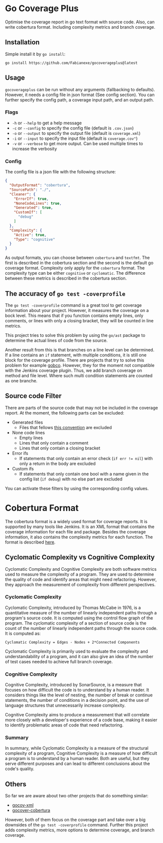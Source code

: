 # Go Coverage Plus
Optimise the coverage report in go text format with source code.
Also, can write cobertura format. Including complexity metrics and branch coverage.

## Installation
Simple install it by `go install`:
```
go install https://github.com/Fabianexe/gocoverageplus@latest
```

## Usage
`gocoverageplus` can be run without any arguments (fallbacking to defaults).
However, it needs a config file in json format (See config section).
You can further specify the config path, a coverage input path, and an output path.

### Flags
* `-h` or `--help` to get a help message
* `-c` or `--config` to specify the config file (default is `.cov.json`)
* `-o` or `--output` to specify the output file (default is `coverage.xml`)
* `-i` or `--input` to specify the input file (default is `coverage.cov"`)
* `-v` or `--verbose` to get more output. Can be used multiple times to increase the verbosity

### Config
The config file is a json file with the following structure:
```json
{
  "OutputFormat": "cobertura",
  "SourcePath": "./",
  "Cleaner": {
    "ErrorIf": true,
    "NoneCodeLines": true,
    "Generated": true,
    "CustomIf": [
      "debug"
    ]
  },
  "Complexity": {
    "Active": true,
    "Type": "cognitive"
  }
}
```
As output formats, you can choose between `cobertura` and `textfmt`. The first is described in the cobertura section and 
the second is the default go coverage format.
Complexity only apply for the `cobertura` format. The complexity type can be either `cognitive` or `cyclomatic`. 
The difference between these metrics is described in the cobertura section.

## The accuracy of `go test -coverprofile`
The `go test -coverprofile` command is a great tool to get coverage information about your project.
However, it measures the coverage on a bock level. This means that if you function contains empty lines, only comments,
or lines with only a closing bracket, they will be counted in line metrics.

This project tries to solve this problem by using the `go/ast` package to determine the actual lines of code from the source.

Another result from this is that branches on a line level can be determined. If a line contains an `if` statement,
with multiple conditions, it is still one block for the coverage profile. There are projects that try to solve this problem
for example [gobco](https://github.com/rillig/gobco). However, they for the moment not compatible with the Jenkins coverage plugin.
Thus, we add branch coverage on method and file level. Where such multi condition statements are counted as one branche.

## Source code Filter
There are parts of the source code that may not be included in the coverage report.
At the moment, the following parts can be excluded:
* Generated files
    * Files that fellows [this convention](https://go.dev/s/generatedcode) are excluded
* None code lines
    * Empty lines
    * Lines that only contain a comment
    * Lines that only contain a closing bracket
* Error ifs
    * If statements that only contain an error check (`if err != nil`) with only a return in the body are excluded
* Custom ifs
    * If statements that only contain one bool with a name given in the config list (`if debug`) with no else part are excluded

You can activate these filters by using the corresponding config values.

# Cobertura Format
The cobertura format is a widely used format for coverage reports. It is supported by many tools like Jenkins.
It is an XML format that contains the coverage information for each file and package. 
Besides the coverage information, it also contains the complexity metrics for each function.
The format is described  [here](https://github.com/cobertura/cobertura/blob/master/cobertura/src/site/htdocs/xml/coverage-04.dtd).
## Cyclomatic Complexity vs Cognitive Complexity

Cyclomatic Complexity and Cognitive Complexity are both software metrics used to measure the complexity of a program. They are used to determine the quality of code and identify areas that might need refactoring. However, they approach the measurement of complexity from different perspectives.

### Cyclomatic Complexity

Cyclomatic Complexity, introduced by Thomas McCabe in 1976, is a quantitative measure of the number of linearly independent paths through a program's source code. It is computed using the control flow graph of the program. The cyclomatic complexity of a section of source code is the count of the number of linearly independent paths through the source code. It is computed as:

```
Cyclomatic Complexity = Edges - Nodes + 2*Connected Components
```

Cyclomatic Complexity is primarily used to evaluate the complexity and understandability of a program, and it can also give an idea of the number of test cases needed to achieve full branch coverage.

### Cognitive Complexity

Cognitive Complexity, introduced by SonarSource, is a measure that focuses on how difficult the code is to understand by a human reader. It considers things like the level of nesting, the number of break or continue statements, the number of conditions in a decision point, and the use of language structures that unnecessarily increase complexity.

Cognitive Complexity aims to produce a measurement that will correlate more closely with a developer's experience of a code base, making it easier to identify problematic areas of code that need refactoring.

### Summary

In summary, while Cyclomatic Complexity is a measure of the structural complexity of a program, Cognitive Complexity is a measure of how difficult a program is to understand by a human reader. 
Both are useful, but they serve different purposes and can lead to different conclusions about the code's quality.

## Others
So far we are aware about two other projects that do something similar:
* [gocov-xml](https://github.com/AlekSi/gocov-xml)
* [gocover-cobertura](https://github.com/boumenot/gocover-cobertura)

However, both of them focus on the coverage part and take over a big downsides of the `go test -coverprofile` command.
Further this project adds complexity metrics, more options to determine coverage, and branch coverage.